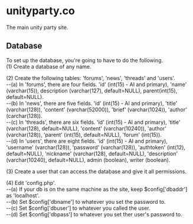 # unityparty.co
The main unity party site.

## Database
To set up the database, you're going to have to do the following.  
(1) Create a database of any name.

(2) Create the following tables: 'forums', 'news', 'threads' and 'users'.  
--(a) In 'forums', there are four fields. 'id' (int(15) - AI and primary), 'name' (varchar(15)), description (varchar(127), default=NULL), parent(int(15), default=NULL).  
--(b) In 'news', there are five fields. 'id' (int(15) - AI and primary), 'title' (varchar(128)), 'content' (varchar(52000)), 'brief' (varchar(1024)), 'author' (carchar(128)).  
--(c) In 'threads', there are six fields. 'id' (int(15) - AI and primary), 'title' (varchar(128), default=NULL), 'content' (varchar(10240)), 'author' (varchar(128)), 'parent' (int(15), default=NULL), 'forum' (int(15)).  
--(d) In 'users', there are eight fields. 'id' (int(15) - AI and primary), 'username' (varchar(128)), 'password' (varchar(128)), 'authtoken' (int(12), default=NULL), 'nickname' (varchar(128), default=NULL), 'description' (varchar(10240), default=NULL), admin (boolean), writer (boolean).  
    
(3) Create a user that can access the database and give it all permissions.

(4) Edit 'config.php'.  
--(a) If your db is on the same machine as the site, keep $config['dbaddr'] as 'localhost'.  
--(b) Set $config['dbname'] to whatever you set the password to.  
--(c) Set $config['dbuser'] to whatever you called the user.  
--(d) Set $config['dbpass'] to whatever you set ther user's password to.  
